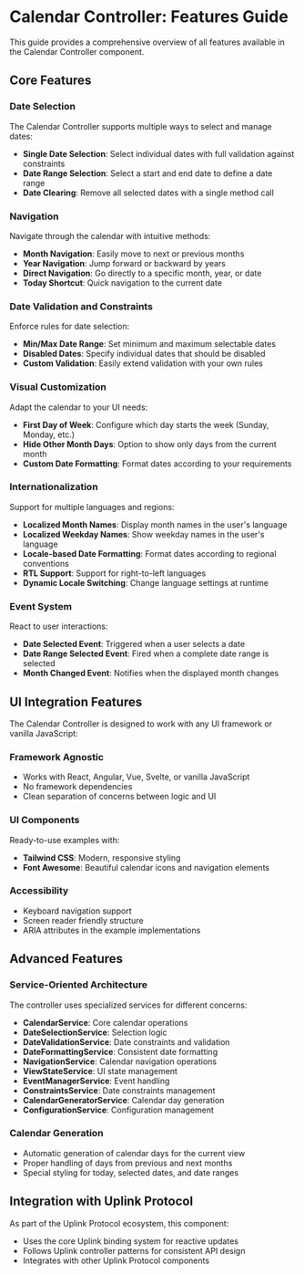 # Calendar Controller: Features Guide

This guide provides a comprehensive overview of all features available in the Calendar Controller component.

## Core Features

### Date Selection

The Calendar Controller supports multiple ways to select and manage dates:

- **Single Date Selection**: Select individual dates with full validation against constraints
- **Date Range Selection**: Select a start and end date to define a date range
- **Date Clearing**: Remove all selected dates with a single method call

### Navigation

Navigate through the calendar with intuitive methods:

- **Month Navigation**: Easily move to next or previous months
- **Year Navigation**: Jump forward or backward by years
- **Direct Navigation**: Go directly to a specific month, year, or date
- **Today Shortcut**: Quick navigation to the current date

### Date Validation and Constraints

Enforce rules for date selection:

- **Min/Max Date Range**: Set minimum and maximum selectable dates
- **Disabled Dates**: Specify individual dates that should be disabled
- **Custom Validation**: Easily extend validation with your own rules

### Visual Customization

Adapt the calendar to your UI needs:

- **First Day of Week**: Configure which day starts the week (Sunday, Monday, etc.)
- **Hide Other Month Days**: Option to show only days from the current month
- **Custom Date Formatting**: Format dates according to your requirements

### Internationalization

Support for multiple languages and regions:

- **Localized Month Names**: Display month names in the user's language
- **Localized Weekday Names**: Show weekday names in the user's language
- **Locale-based Date Formatting**: Format dates according to regional conventions
- **RTL Support**: Support for right-to-left languages
- **Dynamic Locale Switching**: Change language settings at runtime

### Event System

React to user interactions:

- **Date Selected Event**: Triggered when a user selects a date
- **Date Range Selected Event**: Fired when a complete date range is selected
- **Month Changed Event**: Notifies when the displayed month changes

## UI Integration Features

The Calendar Controller is designed to work with any UI framework or vanilla JavaScript:

### Framework Agnostic

- Works with React, Angular, Vue, Svelte, or vanilla JavaScript
- No framework dependencies
- Clean separation of concerns between logic and UI

### UI Components

Ready-to-use examples with:

- **Tailwind CSS**: Modern, responsive styling
- **Font Awesome**: Beautiful calendar icons and navigation elements

### Accessibility

- Keyboard navigation support
- Screen reader friendly structure
- ARIA attributes in the example implementations

## Advanced Features

### Service-Oriented Architecture

The controller uses specialized services for different concerns:

- **CalendarService**: Core calendar operations
- **DateSelectionService**: Selection logic
- **DateValidationService**: Date constraints and validation
- **DateFormattingService**: Consistent date formatting
- **NavigationService**: Calendar navigation operations
- **ViewStateService**: UI state management
- **EventManagerService**: Event handling
- **ConstraintsService**: Date constraints management
- **CalendarGeneratorService**: Calendar day generation
- **ConfigurationService**: Configuration management

### Calendar Generation

- Automatic generation of calendar days for the current view
- Proper handling of days from previous and next months
- Special styling for today, selected dates, and date ranges

## Integration with Uplink Protocol

As part of the Uplink Protocol ecosystem, this component:

- Uses the core Uplink binding system for reactive updates
- Follows Uplink controller patterns for consistent API design
- Integrates with other Uplink Protocol components
